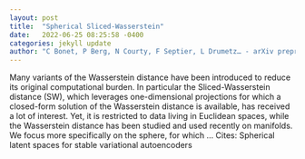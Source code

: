 ```yaml
---
layout: post
title:  "Spherical Sliced-Wasserstein"
date:   2022-06-25 08:25:58 -0400
categories: jekyll update
author: "C Bonet, P Berg, N Courty, F Septier, L Drumetz… - arXiv preprint arXiv …, 2022"
---
```

Many variants of the Wasserstein distance have been introduced to reduce its original computational burden. In particular the Sliced-Wasserstein distance (SW), which leverages one-dimensional projections for which a closed-form solution of the Wasserstein distance is available, has received a lot of interest. Yet, it is restricted to data living in Euclidean spaces, while the Wasserstein distance has been studied and used recently on manifolds. We focus more specifically on the sphere, for which …
Cites: ‪Spherical latent spaces for stable variational autoencoders‬  